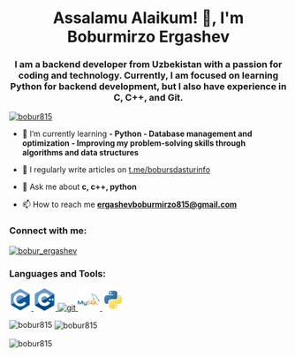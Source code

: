 <h1 align="center">Assalamu Alaikum! 👋, I'm Boburmirzo Ergashev</h1>
<h3 align="center">I am a backend developer from Uzbekistan with a passion for coding and technology. Currently, I am focused on learning Python for backend development, but I also have experience in C, C++, and Git.</h3>

<p align="left"> <a href="https://github.com/ryo-ma/github-profile-trophy"><img src="https://github-profile-trophy.vercel.app/?username=bobur815" alt="bobur815" /></a> </p>

- 🌱 I’m currently learning **- Python - Database management and optimization - Improving my problem-solving skills through algorithms and data structures**

- 📝 I regularly write articles on [t.me/bobursdasturinfo](t.me/bobursdasturinfo)

- 💬 Ask me about **c, c++, python**

- 📫 How to reach me **ergashevboburmirzo815@gmail.com**

<h3 align="left">Connect with me:</h3>
<p align="left">
<a href="https://www.leetcode.com/bobur_ergashev" target="blank"><img align="center" src="https://raw.githubusercontent.com/rahuldkjain/github-profile-readme-generator/master/src/images/icons/Social/leet-code.svg" alt="bobur_ergashev" height="30" width="40" /></a>
</p>

<h3 align="left">Languages and Tools:</h3>
<p align="left"> <a href="https://www.cprogramming.com/" target="_blank" rel="noreferrer"> <img src="https://raw.githubusercontent.com/devicons/devicon/master/icons/c/c-original.svg" alt="c" width="40" height="40"/> </a> <a href="https://www.w3schools.com/cpp/" target="_blank" rel="noreferrer"> <img src="https://raw.githubusercontent.com/devicons/devicon/master/icons/cplusplus/cplusplus-original.svg" alt="cplusplus" width="40" height="40"/> </a> <a href="https://git-scm.com/" target="_blank" rel="noreferrer"> <img src="https://www.vectorlogo.zone/logos/git-scm/git-scm-icon.svg" alt="git" width="40" height="40"/> </a> <a href="https://www.mysql.com/" target="_blank" rel="noreferrer"> <img src="https://raw.githubusercontent.com/devicons/devicon/master/icons/mysql/mysql-original-wordmark.svg" alt="mysql" width="40" height="40"/> </a> <a href="https://www.python.org" target="_blank" rel="noreferrer"> <img src="https://raw.githubusercontent.com/devicons/devicon/master/icons/python/python-original.svg" alt="python" width="40" height="40"/> </a> </p>

<p><img align="left" src="https://github-readme-stats.vercel.app/api/top-langs?username=bobur815&show_icons=true&locale=en&layout=compact" alt="bobur815" /></p>

<p>&nbsp;<img align="center" src="https://github-readme-stats.vercel.app/api?username=bobur815&show_icons=true&locale=en" alt="bobur815" /></p>

<p><img align="center" src="https://github-readme-streak-stats.herokuapp.com/?user=bobur815&" alt="bobur815" /></p>
